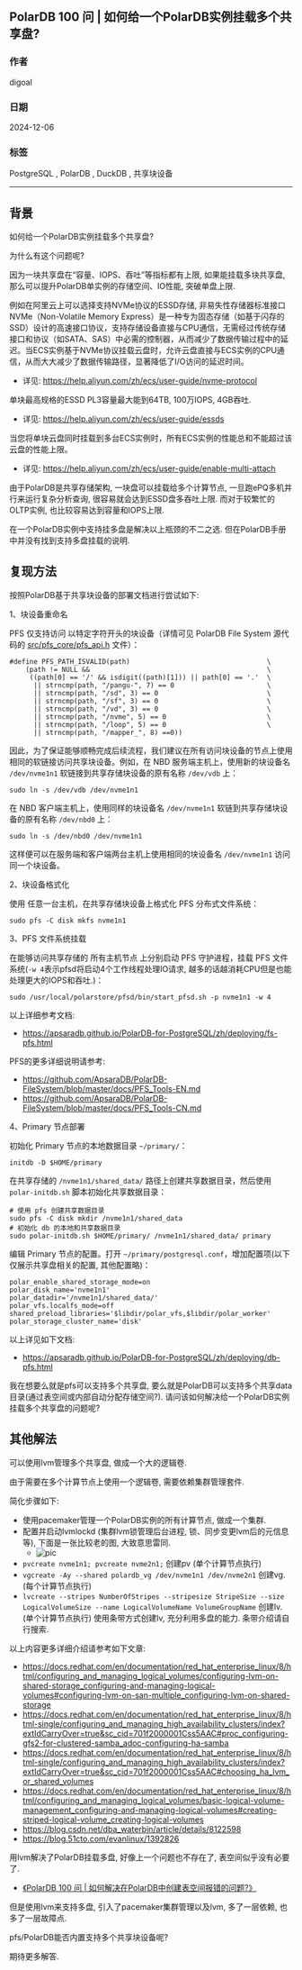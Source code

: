 ## PolarDB 100 问 | 如何给一个PolarDB实例挂载多个共享盘?   
      
### 作者      
digoal      
      
### 日期      
2024-12-06      
      
### 标签      
PostgreSQL , PolarDB , DuckDB , 共享块设备   
      
----      
      
## 背景      
如何给一个PolarDB实例挂载多个共享盘?   
  
为什么有这个问题呢?   
  
因为一块共享盘在“容量、IOPS、吞吐”等指标都有上限, 如果能挂载多块共享盘, 那么可以提升PolarDB单实例的存储空间、IO性能, 突破单盘上限.     
  
例如在阿里云上可以选择支持NVMe协议的ESSD存储, 非易失性存储器标准接口NVMe（Non-Volatile Memory Express）是一种专为固态存储（如基于闪存的SSD）设计的高速接口协议，支持存储设备直接与CPU通信，无需经过传统存储接口和协议（如SATA、SAS）中必需的控制器，从而减少了数据传输过程中的延迟。当ECS实例基于NVMe协议挂载云盘时，允许云盘直接与ECS实例的CPU通信，从而大大减少了数据传输路径，显著降低了I/O访问的延迟时间。  
- 详见: https://help.aliyun.com/zh/ecs/user-guide/nvme-protocol  
  
单块最高规格的ESSD PL3容量最大能到64TB, 100万IOPS, 4GB吞吐.   
- 详见: https://help.aliyun.com/zh/ecs/user-guide/essds  
  
当您将单块云盘同时挂载到多台ECS实例时，所有ECS实例的性能总和不能超过该云盘的性能上限。  
- 详见: https://help.aliyun.com/zh/ecs/user-guide/enable-multi-attach  
  
由于PolarDB是共享存储架构, 一块盘可以挂载给多个计算节点, 一旦跑ePQ多机并行来运行复杂分析查询, 很容易就会达到ESSD盘多吞吐上限. 而对于较繁忙的OLTP实例, 也比较容易达到容量和IOPS上限.    
  
在一个PolarDB实例中支持挂多盘是解决以上瓶颈的不二之选. 但在PolarDB手册中并没有找到支持多盘挂载的说明.   
  
## 复现方法  
按照PolarDB基于共享块设备的部署文档进行尝试如下:   
  
1、块设备重命名     
  
PFS 仅支持访问 以特定字符开头的块设备（详情可见 PolarDB File System 源代码的 [src/pfs_core/pfs_api.h](https://github.com/ApsaraDB/PolarDB-FileSystem/blob/master/src/pfs_core/pfs_api.h) 文件）：  
```  
#define PFS_PATH_ISVALID(path)                                  \  
    (path != NULL &&                                            \  
     ((path[0] == '/' && isdigit((path)[1])) || path[0] == '.'  \  
      || strncmp(path, "/pangu-", 7) == 0                       \  
      || strncmp(path, "/sd", 3) == 0                           \  
      || strncmp(path, "/sf", 3) == 0                           \  
      || strncmp(path, "/vd", 3) == 0                           \  
      || strncmp(path, "/nvme", 5) == 0                         \  
      || strncmp(path, "/loop", 5) == 0                         \  
      || strncmp(path, "/mapper_", 8) ==0))  
```  
  
因此，为了保证能够顺畅完成后续流程，我们建议在所有访问块设备的节点上使用相同的软链接访问共享块设备。例如，在 NBD 服务端主机上，使用新的块设备名 `/dev/nvme1n1` 软链接到共享存储块设备的原有名称 `/dev/vdb` 上：  
```  
sudo ln -s /dev/vdb /dev/nvme1n1  
```  
  
在 NBD 客户端主机上，使用同样的块设备名 `/dev/nvme1n1` 软链到共享存储块设备的原有名称 `/dev/nbd0` 上：  
```  
sudo ln -s /dev/nbd0 /dev/nvme1n1  
```  
  
这样便可以在服务端和客户端两台主机上使用相同的块设备名 `/dev/nvme1n1` 访问同一个块设备。  
  
2、块设备格式化  
  
使用 任意一台主机，在共享存储块设备上格式化 PFS 分布式文件系统：  
```  
sudo pfs -C disk mkfs nvme1n1  
```  
  
3、PFS 文件系统挂载  
  
在能够访问共享存储的 所有主机节点 上分别启动 PFS 守护进程，挂载 PFS 文件系统(`-w 4`表示pfsd将启动4个工作线程处理IO请求, 越多的话越消耗CPU但是也能处理更大的IOPS和吞吐.)：  
```  
sudo /usr/local/polarstore/pfsd/bin/start_pfsd.sh -p nvme1n1 -w 4  
```  
  
以上详细参考文档:  
- https://apsaradb.github.io/PolarDB-for-PostgreSQL/zh/deploying/fs-pfs.html  
  
PFS的更多详细说明请参考:  
- https://github.com/ApsaraDB/PolarDB-FileSystem/blob/master/docs/PFS_Tools-EN.md  
- https://github.com/ApsaraDB/PolarDB-FileSystem/blob/master/docs/PFS_Tools-CN.md  
  
4、Primary 节点部署  
  
初始化 Primary 节点的本地数据目录 `~/primary/`：  
```  
initdb -D $HOME/primary  
```  
  
在共享存储的 `/nvme1n1/shared_data/` 路径上创建共享数据目录，然后使用 `polar-initdb.sh` 脚本初始化共享数据目录：  
```  
# 使用 pfs 创建共享数据目录  
sudo pfs -C disk mkdir /nvme1n1/shared_data  
# 初始化 db 的本地和共享数据目录  
sudo polar-initdb.sh $HOME/primary/ /nvme1n1/shared_data/ primary  
```  
  
编辑 Primary 节点的配置。打开 `~/primary/postgresql.conf`，增加配置项(以下仅展示共享盘相关的配置, 其他配置略)：  
```  
polar_enable_shared_storage_mode=on  
polar_disk_name='nvme1n1'  
polar_datadir='/nvme1n1/shared_data/'  
polar_vfs.localfs_mode=off  
shared_preload_libraries='$libdir/polar_vfs,$libdir/polar_worker'  
polar_storage_cluster_name='disk'  
```  
  
以上详见如下文档:    
- https://apsaradb.github.io/PolarDB-for-PostgreSQL/zh/deploying/db-pfs.html  
  
我在想要么就是pfs可以支持多个共享盘, 要么就是PolarDB可以支持多个共享data目录(通过表空间或内部自动分配存储空间?). 请问该如何解决给一个PolarDB实例挂载多个共享盘的问题呢?  
  
## 其他解法  
可以使用lvm管理多个共享盘, 做成一个大的逻辑卷.   
  
由于需要在多个计算节点上使用一个逻辑卷, 需要依赖集群管理套件.   
  
简化步骤如下:   
- 使用pacemaker管理一个PolarDB实例的所有计算节点, 做成一个集群.   
- 配置并启动lvmlockd (集群lvm锁管理后台进程, 锁、同步变更lvm后的元信息等), 下面是一张比较老的图, 大致意思雷同.  
    - ![pic](20241206_02_pic_001.png)   
- `pvcreate nvme1n1; pvcreate nvme2n1;` 创建pv  (单个计算节点执行)    
- `vgcreate -Ay --shared polardb_vg /dev/nvme1n1 /dev/nvme2n1` 创建vg. (每个计算节点执行)    
- `lvcreate --stripes NumberOfStripes --stripesize StripeSize --size LogicalVolumeSize --name LogicalVolumeName VolumeGroupName` 创建lv. (单个计算节点执行)  使用条带方式创建lv, 充分利用多盘的能力.  条带介绍请自行搜索.   
  
以上内容更多详细介绍请参考如下文章:   
- https://docs.redhat.com/en/documentation/red_hat_enterprise_linux/8/html/configuring_and_managing_logical_volumes/configuring-lvm-on-shared-storage_configuring-and-managing-logical-volumes#configuring-lvm-on-san-multiple_configuring-lvm-on-shared-storage  
- https://docs.redhat.com/en/documentation/red_hat_enterprise_linux/8/html-single/configuring_and_managing_high_availability_clusters/index?extIdCarryOver=true&sc_cid=701f2000001Css5AAC#proc_configuring-gfs2-for-clustered-samba_adoc-configuring-ha-samba  
- https://docs.redhat.com/en/documentation/red_hat_enterprise_linux/8/html-single/configuring_and_managing_high_availability_clusters/index?extIdCarryOver=true&sc_cid=701f2000001Css5AAC#choosing_ha_lvm_or_shared_volumes  
- https://docs.redhat.com/en/documentation/red_hat_enterprise_linux/8/html/configuring_and_managing_logical_volumes/basic-logical-volume-management_configuring-and-managing-logical-volumes#creating-striped-logical-volume_creating-logical-volumes  
- https://blog.csdn.net/dba_waterbin/article/details/8122598  
- https://blog.51cto.com/evanlinux/1392826  
   
用lvm解决了PolarDB挂载多盘, 好像上一个问题也不存在了, 表空间似乎没有必要了.   
- [《PolarDB 100 问 | 如何解决在PolarDB中创建表空间报错的问题?》](../202412/20241206_01.md)  
  
但是使用lvm来支持多盘, 引入了pacemaker集群管理以及lvm, 多了一层依赖, 也多了一层故障点.   
  
pfs/PolarDB能否内置支持多个共享块设备呢?  
  
期待更多解答.       
      
